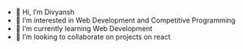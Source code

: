 - 👋 Hi, I’m Divyansh
- 👀 I’m interested in Web Development and Competitive Programming
- 🌱 I’m currently learning Web Development
- 💞️ I’m looking to collaborate on projects on react

<!---
iiitdmj-divyansh-gupta/iiitdmj-divyansh-gupta is a ✨ special ✨ repository because its `README.md` (this file) appears on your GitHub profile.
You can click the Preview link to take a look at your changes.
--->
